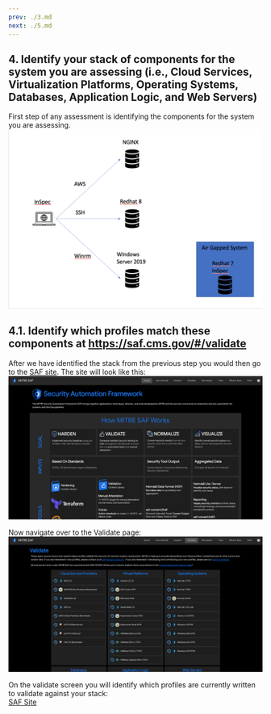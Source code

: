 ```yaml
---
prev: ./3.md
next: ./5.md
---
```


## 4. Identify your stack of components for the system you are assessing (i.e., Cloud Services, Virtualization Platforms, Operating Systems, Databases, Application Logic, and Web Servers)

First step of any assessment is identifying the components for the system you are assessing.  
![Alt text](../assets/img/InSpec-Graphic.png)

## 4.1. Identify which profiles match these components at https://saf.cms.gov/#/validate

After we have identified the stack from the previous step you would then go to the [SAF site](https://saf.mitre.org). The site will look like this:  
![Alt text](../assets/img/SAF_Home.png)

Now navigate over to the Validate page:  
![Alt text](../assets/img/SAF_Validate.png)

On the validate screen you will identify which profiles are currently written to validate against your stack:  
[SAF Site](https://saf.mitre.org/#/validate)
